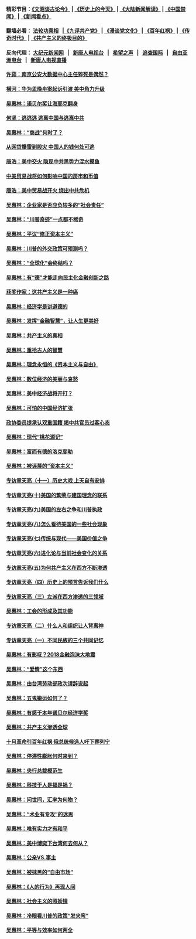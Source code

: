 #### 精彩节目：[《文昭谈古论今》](http://155.138.205.71/wenzhao) | [《历史上的今天》](http://155.138.205.71/today-in-history) | [《大陆新闻解读》](http://155.138.205.71/ntdtv-comedy) | [《中国禁闻》](http://155.138.205.71/ntdtv-news) | [《新闻看点》](http://155.138.205.71/news-insight) 

 #### 翻墙必看： [法轮功真相](http://155.138.205.71:10000/videos/truth.html) &nbsp;&nbsp;|[《九评共产党》](http://155.138.205.71:10000/videos/jiuping) | [《漫谈党文化》](http://155.138.205.71:10000/videos/mtdwh) | [《百年红祸》](http://155.138.205.71:10000/videos/bnhh) | [《传奇时代》](http://155.138.205.71:10000/videos/legend) | [《共产主义的终极目的》](http://155.138.205.71:10000/videos/res/zjmd) 

 #### 反向代理： [大纪元新闻网](http://155.138.205.71:10080/) &nbsp;&nbsp;|&nbsp;&nbsp; [新唐人电视台](http://155.138.205.71:8000/) &nbsp;&nbsp;|&nbsp;&nbsp; [希望之声](http://155.138.205.71:8200/) &nbsp;&nbsp;|&nbsp;&nbsp; [追查国际](http://155.138.205.71:10010/) &nbsp;&nbsp;|&nbsp;&nbsp; [自由亚洲电台](http://155.138.205.71:9800/) &nbsp;&nbsp;|&nbsp;&nbsp; [新唐人电视直播](http://155.138.205.71/) 

#### [许茹：南京公安大数据中心主任猝死是偶然？](../pages/nsc423/n11064744.md?t=02262136) 

#### [横河：华为孟晚舟案起诉引渡 美中角力升级](../pages/nsc423/n11027230.md?t=02262136) 

#### [吴惠林：诺贝尔奖让海耶克翻身](../pages/nsc423/n10890049.md?t=02262136) 

#### [何坚：逃逃逃 逃离中国与逃离中共](../pages/nsc423/n10592891.md?t=02262136) 

#### [吴惠林：“商战”何时了？](../pages/nsc423/n10573558.md?t=02262136) 

#### [从网贷爆雷到股灾 中国人的钱何处可逃](../pages/nsc423/n10572800.md?t=02262136) 

#### [唐浩：美中交火 隐现中共黑势力混水摸鱼](../pages/nsc423/n10544040.md?t=02262136) 

#### [中美贸易战将如何影响中国的房市和币值](../pages/nsc423/n10543697.md?t=02262136) 

#### [唐浩：美中贸易战开火 烧出中共危机](../pages/nsc423/n10540126.md?t=02262136) 

#### [吴惠林：企业家是否应负较多的“社会责任”](../pages/nsc423/n10535022.md?t=02262136) 

#### [吴惠林：“川普奇迹”一点都不稀奇](../pages/nsc423/n10512808.md?t=02262136) 

#### [吴惠林：平议“修正资本主义”](../pages/nsc423/n10495724.md?t=02262136) 

#### [吴惠林：川普的外交政策可预测吗？](../pages/nsc423/n10462387.md?t=02262136) 

#### [吴惠林：“全球化”会终结吗？](../pages/nsc423/n10452838.md?t=02262136) 

#### [吴惠林：有“德”才能走向民主化金融创新之路](../pages/nsc423/n10432292.md?t=02262136) 

#### [获奖作家：这共产主义是一种癌](../pages/nsc423/n10431541.md?t=02262136) 

#### [吴惠林：经济学是讲道德的](../pages/nsc423/n10398014.md?t=02262136) 

#### [吴惠林：发挥“金融智慧”，让人生更美好](../pages/nsc423/n10375019.md?t=02262136) 

#### [吴惠林：共产主义的真相](../pages/nsc423/n10351394.md?t=02262136) 

#### [吴惠林：重拾古人的智慧](../pages/nsc423/n10337691.md?t=02262136) 

#### [吴惠林：理念永恒的《资本主义与自由》](../pages/nsc423/n10316274.md?t=02262136) 

#### [吴惠林：数位经济的美丽与哀愁](../pages/nsc423/n10292946.md?t=02262136) 

#### [吴惠林：美中经济战将开打？](../pages/nsc423/n10258825.md?t=02262136) 

#### [吴惠林：可怕的中国经济扩张](../pages/nsc423/n10219147.md?t=02262136) 

#### [政协委员提承认双重国籍 揭中共官员过客心态](../pages/nsc423/n10208809.md?t=02262136) 

#### [吴惠林：现代“桃花源记”](../pages/nsc423/n10185234.md?t=02262136) 

#### [吴惠林：富而有德的洛克斐勒](../pages/nsc423/n10142264.md?t=02262136) 

#### [吴惠林：被诬蔑的“资本主义”](../pages/nsc423/n10124816.md?t=02262136) 

#### [专访章天亮（十一）历史大戏 上天自有安排](../pages/nsc423/n10094905.md?t=02262136) 

#### [专访章天亮(十)美国的繁荣与建国理念的联系](../pages/nsc423/n10094899.md?t=02262136) 

#### [专访章天亮(九)美国的左右之争和川普执政](../pages/nsc423/n10094889.md?t=02262136) 

#### [专访章天亮(八)怎么看待美国的一些社会现象](../pages/nsc423/n10094857.md?t=02262136) 

#### [专访章天亮(七)传统与现代——美国价值之争](../pages/nsc423/n10093140.md?t=02262136) 

#### [专访章天亮(六)进化论与当前社会变化的关系](../pages/nsc423/n10092036.md?t=02262136) 

#### [专访章天亮(五)为何共产主义在西方不断渗透](../pages/nsc423/n10083620.md?t=02262136) 

#### [专访章天亮（四）历史上的预言告诉我们什么](../pages/nsc423/n10083606.md?t=02262136) 

#### [专访章天亮（三）左派在西方渗透的三领域](../pages/nsc423/n10081115.md?t=02262136) 

#### [吴惠林：工会的形成及其功能](../pages/nsc423/n10080633.md?t=02262136) 

#### [专访章天亮（二）什么人和组织让人背离神](../pages/nsc423/n10076637.md?t=02262136) 

#### [专访章天亮（一）不同民族的三个共同记忆](../pages/nsc423/n10074188.md?t=02262136) 

#### [吴惠林：有影呒？2018金融泡沫大地震](../pages/nsc423/n10040534.md?t=02262136) 

#### [吴惠林：“爱情”这个东西](../pages/nsc423/n10019423.md?t=02262136) 

#### [吴惠林：由台湾劳动部政次请辞说起](../pages/nsc423/n9979679.md?t=02262136) 

#### [吴惠林：五鬼搬运如何了？](../pages/nsc423/n9925338.md?t=02262136) 

#### [吴惠林：有感于本年诺贝尔经济学奖](../pages/nsc423/n9871883.md?t=02262136) 

#### [吴惠林：共产主义渗透全球](../pages/nsc423/n9812748.md?t=02262136) 

#### [十月革命引百年红祸 俄总统候选人吁下葬列宁](../pages/nsc423/n9810182.md?t=02262136) 

#### [吴惠林：停滞性膨胀何时来到？](../pages/nsc423/n9764136.md?t=02262136) 

#### [吴惠林：央行总裁模范生](../pages/nsc423/n9728134.md?t=02262136) 

#### [吴惠林：科技于人是福是祸？](../pages/nsc423/n9672982.md?t=02262136) 

#### [吴惠林：问世间，汇率为何物？](../pages/nsc423/n9621788.md?t=02262136) 

#### [吴惠林：“术业有专攻”的迷思](../pages/nsc423/n9580363.md?t=02262136) 

#### [吴惠林：唯有实力才有和平](../pages/nsc423/n9529599.md?t=02262136) 

#### [吴惠林：美中博奕下台湾何去何从？](../pages/nsc423/n9483598.md?t=02262136) 

#### [吴惠林：公亲VS.事主](../pages/nsc423/n9425637.md?t=02262136) 

#### [吴惠林：被抹黑的“自由市场”](../pages/nsc423/n9351545.md?t=02262136) 

#### [吴惠林：《人的行为》再现人间](../pages/nsc423/n9296339.md?t=02262136) 

#### [吴惠林：社会主义的照妖镜](../pages/nsc423/n9243460.md?t=02262136) 

#### [吴惠林：冷眼看川普的政策“发夹弯”](../pages/nsc423/n9120684.md?t=02262136) 

#### [吴惠林：平等与效率如何两全](../pages/nsc423/n9075430.md?t=02262136) 

